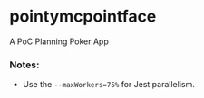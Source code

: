# pointymcpointface
A PoC Planning Poker App


### Notes:
* Use the `--maxWorkers=75%` for Jest parallelism.